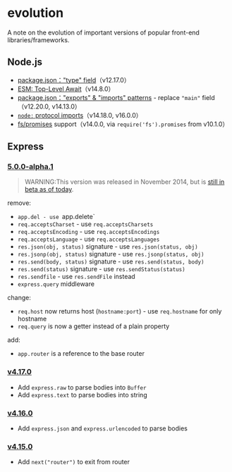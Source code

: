 # evolution

A note on the evolution of important versions of popular front-end libraries/frameworks.

## Node.js

- [package.json："type" field](https://nodejs.org/api/packages.html#type)（v12.17.0） 
- [ESM: Top-Level Await](https://nodejs.org/api/esm.html#top-level-await)（v14.8.0）
- [package.json："exports" & "imports" patterns](https://nodejs.org/api/packages.html#exports) - replace `"main"` field（v12.20.0, v14.13.0）
- [`node:` protocol imports](https://2ality.com/2021/12/node-protocol-imports.html)（v14.18.0, v16.0.0）
- [fs/promises](https://nodejs.org/api/fs.html#promises-api) support（v14.0.0, via `require('fs').promises` from v10.1.0）

## Express

### [5.0.0-alpha.1](https://github.com/expressjs/express/releases/tag/5.0.0-alpha.1)

> WARNING:This version was released in November 2014, but is [still in beta as of today](https://github.com/expressjs/express/tree/v5.0.0-beta.1).

remove:

- `app.del - use `app.delete`
- `req.acceptsCharset` - use `req.acceptsCharsets`
- `req.acceptsEncoding` - use `req.acceptsEncodings`
- `req.acceptsLanguage` - use `req.acceptsLanguages`
- `res.json(obj, status)` signature - use `res.json(status, obj)`
- `res.jsonp(obj, status)` signature - use `res.jsonp(status, obj)`
- `res.send(body, status)` signature - use `res.send(status, body)`
- `res.send(status)` signature - use `res.sendStatus(status)`
- `res.sendfile` - use `res.sendFile` instead
- `express.query` middleware

change:

- `req.host` now returns host (`hostname:port`) - use `req.hostname` for only hostname
- `req.query` is now a getter instead of a plain property

add:

- `app.router` is a reference to the base router

### [v4.17.0](https://github.com/expressjs/express/releases/tag/4.17.0)

- Add `express.raw` to parse bodies into `Buffer`
- Add `express.text` to parse bodies into string

### [v4.16.0](https://github.com/expressjs/express/releases/tag/4.16.0)

- Add `express.json` and `express.urlencoded` to parse bodies

### [v4.15.0](https://github.com/expressjs/express/releases/tag/4.15.0)

- Add `next("router")` to exit from router

